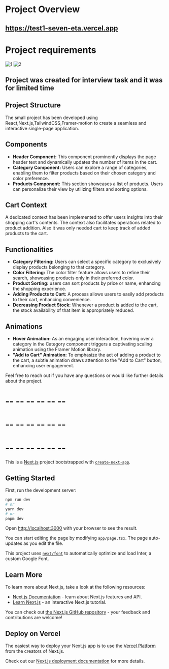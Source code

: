 # Project Overview
## https://test1-seven-eta.vercel.app
# Project requirements
![1](https://github.com/panayotsky-dev/MobileShopView/assets/104060829/2c75452b-a55a-477c-a024-ce848f7282c6)
![2](https://github.com/panayotsky-dev/MobileShopView/assets/104060829/ab2ece6d-8f0a-4ee9-aaef-7158c4f90ef9)


## Project was created for interview task and it was for limited time

## Project Structure
The small project has been developed using React,Next.js,TailwindCSS,Framer-motion to create a seamless and interactive single-page application.

## Components
- **Header Component:** This component prominently displays the page header text and dynamically updates the number of items in the cart.
- **Category Component:** Users can explore a range of categories, enabling them to filter products based on their chosen category and color preference.
- **Products Component:** This section showcases a  list of products. Users can personalize their view by utilizing filters and sorting options.
  

## Cart Context
A dedicated context has been implemented to offer users insights into their shopping cart's contents. The context also facilitates operations related to product addition.
Also it was only needed cart to keep track of added products to the cart.
## Functionalities
- **Category Filtering:** Users can  select a specific category to exclusively display products belonging to that category.
- **Color Filtering:** The color filter feature allows users to refine their search, showcasing products only in their preferred color.
- **Product Sorting:**  users can sort products by price or name, enhancing the shopping experience.
- **Adding Products to Cart:** A  process allows users to easily add products to their cart, enhancing convenience.
- **Decreasing Product Stock:** Whenever a product is added to the cart, the stock availability of that item is appropriately reduced.

## Animations
- **Hover Animation:** As an engaging user interaction, hovering over a category in the Category component triggers a captivating scaling animation using the Framer Motion library.
- **"Add to Cart" Animation:** To emphasize the act of adding a product to the cart, a subtle animation draws attention to the "Add to Cart" button, enhancing user engagement.

Feel free to reach out if you have any questions or would like further details about the project.

















# -- -- -- -- -- --
# -- -- -- -- -- --
# -- -- -- -- -- --

This is a [Next.js](https://nextjs.org/) project bootstrapped with [`create-next-app`](https://github.com/vercel/next.js/tree/canary/packages/create-next-app).

## Getting Started

First, run the development server:

```bash
npm run dev
# or
yarn dev
# or
pnpm dev
```

Open [http://localhost:3000](http://localhost:3000) with your browser to see the result.

You can start editing the page by modifying `app/page.tsx`. The page auto-updates as you edit the file.

This project uses [`next/font`](https://nextjs.org/docs/basic-features/font-optimization) to automatically optimize and load Inter, a custom Google Font.

## Learn More

To learn more about Next.js, take a look at the following resources:

- [Next.js Documentation](https://nextjs.org/docs) - learn about Next.js features and API.
- [Learn Next.js](https://nextjs.org/learn) - an interactive Next.js tutorial.

You can check out [the Next.js GitHub repository](https://github.com/vercel/next.js/) - your feedback and contributions are welcome!

## Deploy on Vercel

The easiest way to deploy your Next.js app is to use the [Vercel Platform](https://vercel.com/new?utm_medium=default-template&filter=next.js&utm_source=create-next-app&utm_campaign=create-next-app-readme) from the creators of Next.js.

Check out our [Next.js deployment documentation](https://nextjs.org/docs/deployment) for more details.
